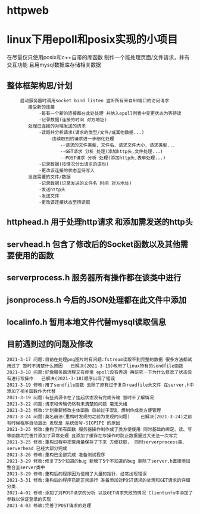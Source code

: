 # httpweb
linux下用epoll和posix实现的小项目
===============================
在尽量仅只使用posix和c++自带的库函数  制作一个能处理页面/文件请求，并有交互功能 且用mysql数据库存储相关数据

整体框架构思/计划
-------------
		 启动服务器时调用socket bind listen 监听所有来自80端口的访问请求
		 	接受新的连接 
				-每有一个新的连接都在此处处理 并纳入epoll列表中变更状态为等待读
				-记录数据(连接的时间 对方地址)
			处理已连接的对端发送的请求
				-读取并分析请求(请求的类型/文件/或其他数据...)
					-由读取到的请求进一步细化处理
						--请求的文件类型、文件名、请求文件大小、请求类型...
						--GET请求 分析 处理(添加http头,文件处理...)
						--POST请求 分析 处理(添加http头,表单处理...)
				-记录数据(按情况分出请求的语句)
				-更改该连接的状态至待写入
		 	发送需要的文件/数据
				-记录数据(记录发送的文件名 时间 对方地址)
				-发送http头
				-发送文件
				-更改该连接状态至待读取

httphead.h   用于处理http请求 和添加需发送的http头
-----------

servhead.h   包含了修改后的Socket函数以及其他需要使用的函数
------------

serverprocess.h   服务器所有操作都在该类中进行
--------------

jsonprocess.h   今后的JSON处理都在此文件中添加
--------------

localinfo.h    暂用本地文件代替mysql读取信息
-------------



目前遇到过的问题及修改
-----------
	2021-3-17 问题:目前在处理png图片时有问题:fstream读取不到完整的数据 很多方法都试用过了 暂时不清楚什么原因   已解决(2021-3-19)改用了linux特有的sendfile函数
	2021-3-18 问题:好像服务器流程又有异常 epoll没有弄透 再研究一下为什么修改了状态没有进行写操作   已解决(2021-3-18)顺序出现了错误
	2021-3-19 修改:用了sendfile函数 去除了原有过于复杂readfile头文件 在server.h中添加了相关函数作为代替   
	2021-3-19 问题:有些资源卡在了挂起状态没有完成传输 暂时不了解情况
	2021-3-22 问题:请求和传输仍然有未清楚的问题 毫无头绪
	2021-3-23 修改:计划重新修改主体函数 目前过于混乱 想制作成类方便管理
	2021-3-24 问题:莫名崩溃(重构时发现的之前为发现的问题)    已解决(2021-3-24)之前有时候程序自动退出 发现是 系统信号-SIGPIPE 的原因
	2021-3-25 修改:重构了所有函数 服务器操作制作成了类方便使用 同时基础的绑定、读、写等函数均完善并添加了异常处理 且添加了缓存在写操作时防止数据量过大无法一次写完
	2021-3-25 修改:重构过程中把常用量保存了下来 方便获取， 同时serverprocess类、serverhead 已经大部分完成
	2021-3-26 修改:重构已全部完成 准备测试程序
	2021-3-29 修改:修复了5个知道的bug 新增了5个不知道的bug 删除了server.h直接添加整合至server类中
	2021-3-29 修改:重构后的程序因为使用了大量的指针，经常出现错误
	2021-3-31 修改:重构后的程序已能正常运行 准备添加对POST请求的处理和GET请求的详细分类.
	2021-4-02 修改:添加了对POST请求的分析 以及GET请求失败的情况 Clientinfo中添加了参数以保证登录的实现
	2021-4-03 修改:完善了POST请求的处理
